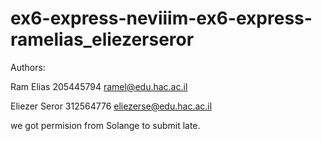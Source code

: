 # ex6-express-neviiim-ex6-express-ramelias_eliezerseror

Authors:

Ram Elias 205445794 ramel@edu.hac.ac.il

Eliezer Seror 312564776 eliezerse@edu.hac.ac.il

we got permision from Solange to submit late.
